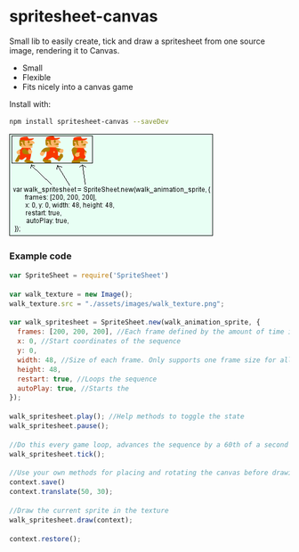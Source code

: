 # spritesheet-canvas

  Small lib to easily create, tick and draw a spritesheet from one source image, rendering it to Canvas.
  
 * Small
 * Flexible
 * Fits nicely into a canvas game

Install with:
```bash
npm install spritesheet-canvas --saveDev
```
 
  ![alt tag](https://raw.githubusercontent.com/ErikLarsson82/SpriteSheet/master/docs/help.png)
  
  ### Example code
  ```javascript
  var SpriteSheet = require('SpriteSheet')
    
  var walk_texture = new Image();
  walk_texture.src = "./assets/images/walk_texture.png";

  var walk_spritesheet = SpriteSheet.new(walk_animation_sprite, {
    frames: [200, 200, 200], //Each frame defined by the amount of time it will be rendered before moving on
    x: 0, //Start coordinates of the sequence
    y: 0,
    width: 48, //Size of each frame. Only supports one frame size for all
    height: 48,
    restart: true, //Loops the sequence
    autoPlay: true, //Starts the 
  });

  walk_spritesheet.play(); //Help methods to toggle the state
  walk_spritesheet.pause();

  //Do this every game loop, advances the sequence by a 60th of a second by default. Will not advance if paused, so call this always and let the internal state dictate if the tick takes effect
  walk_spritesheet.tick();

  //Use your own methods for placing and rotating the canvas before drawing
  context.save()
  context.translate(50, 30);

  //Draw the current sprite in the texture
  walk_spritesheet.draw(context);

  context.restore();
```